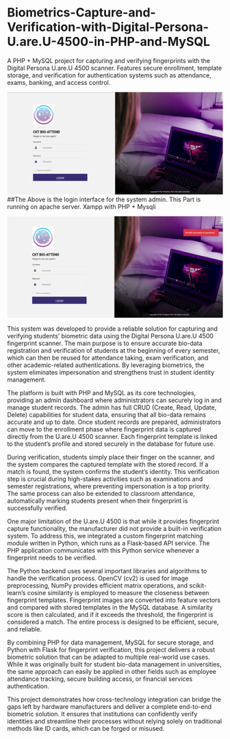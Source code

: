 # Biometrics-Capture-and-Verification-with-Digital-Persona-U.are.U-4500-in-PHP-and-MySQL
A PHP + MySQL project for capturing and verifying fingerprints with the Digital Persona U.are.U 4500 scanner. Features secure enrollment, template storage, and verification for authentication systems such as attendance, exams, banking, and access control.



![Screenshot of the Login Interface.](/ss/1.png)
##The Above is the login interface for the system admin. This Part is running on apache server. Xampp with PHP + Mysqli


![Screenshot of the Login Interface.](/ss/2.png)





This system was developed to provide a reliable solution for capturing and verifying students’ biometric data using the Digital Persona U.are.U 4500 fingerprint scanner. The main purpose is to ensure accurate bio-data registration and verification of students at the beginning of every semester, which can then be reused for attendance taking, exam verification, and other academic-related authentications. By leveraging biometrics, the system eliminates impersonation and strengthens trust in student identity management.

The platform is built with PHP and MySQL as its core technologies, providing an admin dashboard where administrators can securely log in and manage student records. The admin has full CRUD (Create, Read, Update, Delete) capabilities for student data, ensuring that all bio-data remains accurate and up to date. Once student records are prepared, administrators can move to the enrollment phase where fingerprint data is captured directly from the U.are.U 4500 scanner. Each fingerprint template is linked to the student’s profile and stored securely in the database for future use.

During verification, students simply place their finger on the scanner, and the system compares the captured template with the stored record. If a match is found, the system confirms the student’s identity. This verification step is crucial during high-stakes activities such as examinations and semester registrations, where preventing impersonation is a top priority. The same process can also be extended to classroom attendance, automatically marking students present when their fingerprint is successfully verified.

One major limitation of the U.are.U 4500 is that while it provides fingerprint capture functionality, the manufacturer did not provide a built-in verification system. To address this, we integrated a custom fingerprint matching module written in Python, which runs as a Flask-based API service. The PHP application communicates with this Python service whenever a fingerprint needs to be verified.

The Python backend uses several important libraries and algorithms to handle the verification process. OpenCV (cv2) is used for image preprocessing, NumPy provides efficient matrix operations, and scikit-learn’s cosine similarity is employed to measure the closeness between fingerprint templates. Fingerprint images are converted into feature vectors and compared with stored templates in the MySQL database. A similarity score is then calculated, and if it exceeds the threshold, the fingerprint is considered a match. The entire process is designed to be efficient, secure, and reliable.

By combining PHP for data management, MySQL for secure storage, and Python with Flask for fingerprint verification, this project delivers a robust biometric solution that can be adapted to multiple real-world use cases. While it was originally built for student bio-data management in universities, the same approach can easily be applied in other fields such as employee attendance tracking, secure building access, or financial services authentication.

This project demonstrates how cross-technology integration can bridge the gaps left by hardware manufacturers and deliver a complete end-to-end biometric solution. It ensures that institutions can confidently verify identities and streamline their processes without relying solely on traditional methods like ID cards, which can be forged or misused.
